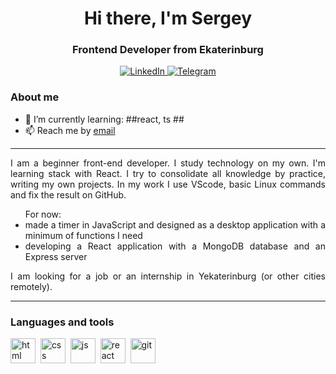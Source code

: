 <div id="header" align="center">
    <h1>Hi there, I'm  Sergey </h1>
    <h3 color="red">Frontend Developer from Ekaterinburg</h3>
</div>

<div id="socials" align="center">
    <a href="https://www.linkedin.com/in/sergdevek">
    <img src="https://img.shields.io/badge/LinkedIn-blue?style=for-the-badge&logo=linkedin&logoColor=white" alt="LinkedIn"/>
  </a>
  <a href="https://t.me/sergdevek">
    <img src="https://img.shields.io/badge/Telegram-blue?style=for-the-badge&logo=telegram&logoColor=white" alt="Telegram"/>
  </a>
</div>

### About me
- 🌱 I’m currently learning: ##react, ts ##    
- 📫 Reach me by [email](mailto:sergdevek@gmail.com)
  
---
<div align="justify">
<p>I am a beginner front-end developer. I study technology on my own. I'm learning stack with React. I try to consolidate all knowledge by practice, writing my own projects. In my work I use VScode, basic Linux commands and fix the result on GitHub.</p>
<ul>For now:
    <li>made a timer in JavaScript and designed as a desktop application with a minimum of functions I need</li>
    <li>developing a React application with a MongoDB database and an Express server</li>
</ul>
<p>I am looking for a job or an internship in Yekaterinburg (or other cities remotely).</p>
</div>

---

### Languages and tools

<img src="https://cdn.jsdelivr.net/gh/devicons/devicon/icons/html5/html5-original.svg" title="html" width="40" height="40"/>&nbsp;
<img src="https://cdn.jsdelivr.net/gh/devicons/devicon/icons/css3/css3-original.svg" title="css" width="40" height="40"/>&nbsp;
<img src="https://cdn.jsdelivr.net/gh/devicons/devicon/icons/javascript/javascript-original.svg" title="js" width="40" height="40"/>&nbsp;
<img src="https://cdn.jsdelivr.net/gh/devicons/devicon/icons/react/react-original.svg" title="react" width="40" height="40"/>&nbsp;
<img src="https://cdn.jsdelivr.net/gh/devicons/devicon/icons/git/git-plain.svg" title="git" width="40" height="40"/>&nbsp;
